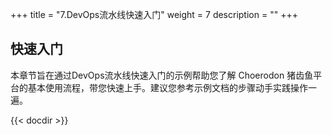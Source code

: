 ﻿+++
title = "7.DevOps流水线快速入门"
weight = 7
description = ""
+++

## 快速入门

本章节旨在通过DevOps流水线快速入门的示例帮助您了解 Choerodon 猪齿鱼平台的基本使用流程，带您快速上手。建议您参考示例文档的步骤动手实践操作一遍。

{{< docdir >}}